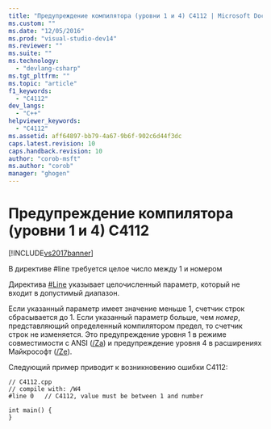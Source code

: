 ```yaml
---
title: "Предупреждение компилятора (уровни 1 и 4) C4112 | Microsoft Docs"
ms.custom: ""
ms.date: "12/05/2016"
ms.prod: "visual-studio-dev14"
ms.reviewer: ""
ms.suite: ""
ms.technology: 
  - "devlang-csharp"
ms.tgt_pltfrm: ""
ms.topic: "article"
f1_keywords: 
  - "C4112"
dev_langs: 
  - "C++"
helpviewer_keywords: 
  - "C4112"
ms.assetid: aff64897-bb79-4a67-9b6f-902c6d44f3dc
caps.latest.revision: 10
caps.handback.revision: 10
author: "corob-msft"
ms.author: "corob"
manager: "ghogen"
---
```

# Предупреждение компилятора (уровни 1 и 4) C4112
[!INCLUDE[vs2017banner](../../assembler/inline/includes/vs2017banner.md)]

В директиве \#line требуется целое число между 1 и номером  
  
 Директива [\#Line](../Topic/%23line%20Directive%20\(C-C++\).md) указывает целочисленный параметр, который не входит в допустимый диапазон.  
  
 Если указанный параметр имеет значение меньше 1, счетчик строк сбрасывается до 1. Если указанный параметр больше, чем *номер*, представляющий определенный компилятором предел, то счетчик строк не изменяется. Это предупреждение уровня 1 в режиме совместимости с ANSI \([\/Za](../../build/reference/za-ze-disable-language-extensions.md)\) и предупреждение уровня 4 в расширениях Майкрософт \([\/Ze](../../build/reference/za-ze-disable-language-extensions.md)\).  
  
 Следующий пример приводит к возникновению ошибки C4112:  
  
```  
// C4112.cpp  
// compile with: /W4  
#line 0   // C4112, value must be between 1 and number  
  
int main() {  
}  
```
